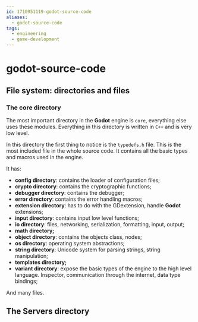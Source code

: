 ```yaml
---
id: 1710951119-godot-source-code
aliases:
  - godot-source-code
tags:
  - engineering
  - game-development
---
```


# godot-source-code

## File system: directories and files

### The core directory

The most important directory in the **Godot** engine is `core`, everything else uses these modules. Everything in this directory is written in `C++` and is very low level.

In this directory the first thing to notice is the `typedefs.h` file. This is the most included file in the whole source code. It contains all the basic types and macros used in the engine.

It has:

- **config directory**: contains the loader of configuration files;
- **crypto directory**: contains the cryptographic functions;
- **debugger directory**: contains the debugger;
- **error directory**: contains the error handling macros;
- **extension directory**: has to do with the GDextension, handle **Godot** extensions;
- **input directory**: contains input low level functions;
- **io directory**: files, networking, serialization, formatting, input, output;
- **math directory;**
- **object directory**: contains the objects class, nodes;
- **os directory**: operating system abstractions;
- **string directory**: Unicode system for parsing strings, string manipulation;
- **templates directory;**
- **variant directory**: expose the basic types of the engine to the high level language. Inspector, communication through the internet, data type bindings;

And many files.

## The Servers directory
